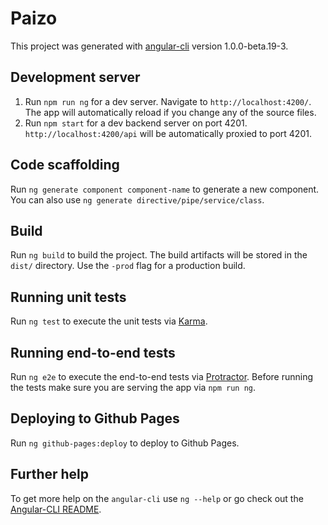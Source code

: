 # Paizo

This project was generated with [angular-cli](https://github.com/angular/angular-cli) version 1.0.0-beta.19-3.

## Development server
1. Run `npm run ng` for a dev server. Navigate to `http://localhost:4200/`.
   The app will automatically reload if you change any of the source files.
2. Run `npm start` for a dev backend server on port 4201.
   `http://localhost:4200/api` will be automatically proxied to port 4201.

## Code scaffolding

Run `ng generate component component-name` to generate a new component. You can also use `ng generate directive/pipe/service/class`.

## Build

Run `ng build` to build the project. The build artifacts will be stored in the `dist/` directory. Use the `-prod` flag for a production build.

## Running unit tests

Run `ng test` to execute the unit tests via [Karma](https://karma-runner.github.io).

## Running end-to-end tests

Run `ng e2e` to execute the end-to-end tests via [Protractor](http://www.protractortest.org/).
Before running the tests make sure you are serving the app via `npm run ng`.

## Deploying to Github Pages

Run `ng github-pages:deploy` to deploy to Github Pages.

## Further help

To get more help on the `angular-cli` use `ng --help` or go check out the [Angular-CLI README](https://github.com/angular/angular-cli/blob/master/README.md).
